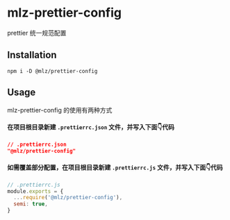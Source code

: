 
# mlz-prettier-config
prettier 统一规范配置

## Installation

`npm i -D @mlz/prettier-config`

## Usage
mlz-prettier-config 的使用有两种方式
#### 在项目根目录新建 `.prettierrc.json` 文件，并写入下面👇代码

```json
// .prettierrc.json
"@mlz/prettier-config"
```

#### 如需覆盖部分配置，在项目根目录新建 `.prettierrc.js` 文件，并写入下面👇代码

```js
// .prettierrc.js
module.exports = {
  ...require('@mlz/prettier-config'),
  semi: true,
}
```
